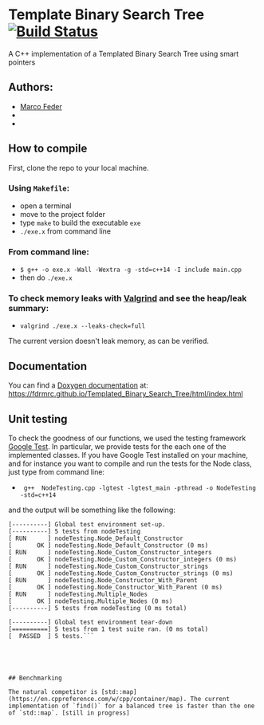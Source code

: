# Template Binary Search Tree [![Build Status](https://travis-ci.com/fdrmrc/Templated_Binary_Search_Tree.svg?branch=main)](https://travis-ci.com/github/fdrmrc/Templated_Binary_Search_Tree)

A C++ implementation of a Templated Binary Search Tree using smart pointers

## Authors:

- [Marco Feder](mailto:marco.feder@sissa.it)
- 
-

## How to compile
First, clone the repo to your local machine.

### Using `Makefile`:
- open a terminal
- move to the project folder
- type `make` to build the executable `exe`
- `./exe.x` from command line

### From command line:
- `$ g++ -o exe.x -Wall -Wextra -g -std=c++14 -I include main.cpp`
- then do `./exe.x`

### To check memory leaks with [Valgrind](https://valgrind.org) and see the heap/leak summary:
- `valgrind ./exe.x --leaks-check=full`

The current version doesn't leak memory, as can be verified.

## Documentation
You can find a [Doxygen documentation](https://www.doxygen.nl/index.html) at: https://fdrmrc.github.io/Templated_Binary_Search_Tree/html/index.html




## Unit testing
To check the goodness of our functions, we used the testing framework [Google Test](https://github.com/google/googletest). In particular, we provide tests for the each one of the implemented classes. If you have Google Test installed on your machine, and for instance you want to compile and run the tests for the Node class, just type from command line:

- ` g++  NodeTesting.cpp -lgtest -lgtest_main -pthread -o NodeTesting -std=c++14`

and the output will be something like the following:

```[==========] Running 5 tests from 1 test suite.
[----------] Global test environment set-up.
[----------] 5 tests from nodeTesting
[ RUN      ] nodeTesting.Node_Default_Constructor
[       OK ] nodeTesting.Node_Default_Constructor (0 ms)
[ RUN      ] nodeTesting.Node_Custom_Constructor_integers
[       OK ] nodeTesting.Node_Custom_Constructor_integers (0 ms)
[ RUN      ] nodeTesting.Node_Custom_Constructor_strings
[       OK ] nodeTesting.Node_Custom_Constructor_strings (0 ms)
[ RUN      ] nodeTesting.Node_Constructor_With_Parent
[       OK ] nodeTesting.Node_Constructor_With_Parent (0 ms)
[ RUN      ] nodeTesting.Multiple_Nodes
[       OK ] nodeTesting.Multiple_Nodes (0 ms)
[----------] 5 tests from nodeTesting (0 ms total)

[----------] Global test environment tear-down
[==========] 5 tests from 1 test suite ran. (0 ms total)
[  PASSED  ] 5 tests.```





## Benchmarking

The natural competitor is [std::map](https://en.cppreference.com/w/cpp/container/map). The current implementation of `find()` for a balanced tree is faster than the one of `std::map`. [still in progress]
 
